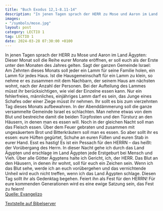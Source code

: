 ```yaml
---
title: "Buch Exodus 12,1-8.11-14"
description: "In jenen Tagen sprach der HERR zu Mose und Aaron im Land Ägypten: Dieser Monat soll die Reihe eurer Monate eröffnen, er soll euch als der Erste unter den Monaten des Jahres gelten. Sagt der ganzen Gemeinde Israel: Am Zehnten dieses Monats soll jeder ein Lamm für seine Familie hol...."
images:
- "/symbols/mose.jpg"
layout: post
category: LECTIO 1
tag: LECTIO 1
date: 2024-03-28 07:30:00 +0100
---
```

In jenen Tagen sprach der HERR zu Mose und Aaron im Land Ägypten:
Dieser Monat soll die Reihe eurer Monate eröffnen, er soll euch als der Erste unter den Monaten des Jahres gelten.
Sagt der ganzen Gemeinde Israel: Am Zehnten dieses Monats soll jeder ein Lamm für seine Familie holen, ein Lamm für jedes Haus.<!--more-->
Ist die Hausgemeinschaft für ein Lamm zu klein, so nehme er es zusammen mit dem Nachbarn, der seinem Haus am nächsten wohnt, nach der Anzahl der Personen. Bei der Aufteilung des Lammes müsst ihr berücksichtigen, wie viel der Einzelne essen kann.
Nur ein fehlerfreies, männliches, einjähriges Lamm darf es sein, das Junge eines Schafes oder einer Ziege müsst ihr nehmen.
Ihr sollt es bis zum vierzehnten Tag dieses Monats aufbewahren. In der Abenddämmerung soll die ganze versammelte Gemeinde Israel es schlachten.
Man nehme etwas von dem Blut und bestreiche damit die beiden Türpfosten und den Türsturz an den Häusern, in denen man es essen will.
Noch in der gleichen Nacht soll man das Fleisch essen. Über dem Feuer gebraten und zusammen mit ungesäuertem Brot und Bitterkräutern soll man es essen.
So aber sollt ihr es essen: eure Hüften gegürtet, Schuhe an euren Füßen und euren Stab in eurer Hand. Esst es hastig! Es ist ein Pessach für den HERRN – das heißt: der Vorübergang des Herrn.
In dieser Nacht gehe ich durch das Land Ägypten und erschlage im Land Ägypten jede Erstgeburt bei Mensch und Vieh. Über alle Götter Ägyptens halte ich Gericht, ich, der HERR.
Das Blut an den Häusern, in denen ihr wohnt, soll für euch ein Zeichen sein. Wenn ich das Blut sehe, werde ich an euch vorübergehen und das vernichtende Unheil wird euch nicht treffen, wenn ich das Land Ägypten schlage.
Diesen Tag sollt ihr als Gedenktag begehen. Feiert ihn als Fest für den HERRN! Für eure kommenden Generationen wird es eine ewige Satzung sein, das Fest zu feiern!<br>
[Quelle: Evangelizo](https://evangeliumtagfuertag.org/DE/gospel)

[Textstelle auf Bibelserver](https://www.bibleserver.com/EU/2.Mose12,1-8.11-14)
